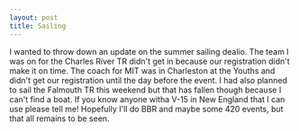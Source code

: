 ```yaml
--- 
layout: post
title: Sailing
---
```

I wanted to throw down an update on the summer sailing dealio. The team I was on for the Charles River TR didn't get in because our registration didn't make it on time. The coach for MIT was in Charleston at the Youths and didn't get our registration until the day before the event. I had also planned to sail the Falmouth TR this weekend but that has fallen though because I can't find a boat. If you know anyone witha  V-15 in New England that I can use please tell me! Hopefully I'll do BBR and maybe some 420 events, but that all remains to be seen.
